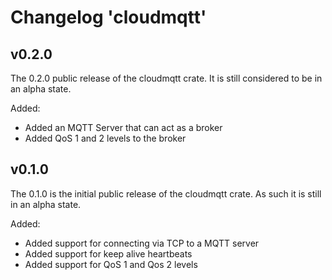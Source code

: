 # Changelog 'cloudmqtt'

## v0.2.0

The 0.2.0 public release of the cloudmqtt crate. It is still considered to be in an alpha state.

Added:

- Added an MQTT Server that can act as a broker
- Added QoS 1 and 2 levels to the broker

## v0.1.0

The 0.1.0 is the initial public release of the cloudmqtt crate. As such it is still in an alpha state.

Added:

- Added support for connecting via TCP to a MQTT server
- Added support for keep alive heartbeats
- Added support for QoS 1 and Qos 2 levels


